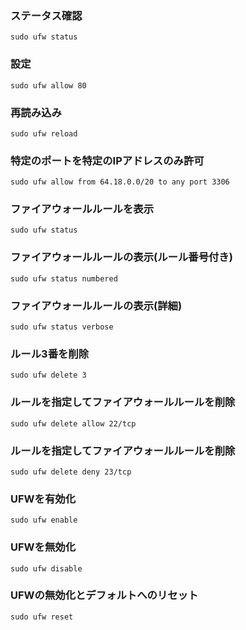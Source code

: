 ### ステータス確認
```
sudo ufw status
```

### 設定
```
sudo ufw allow 80
```

### 再読み込み
```
sudo ufw reload
```

### 特定のポートを特定のIPアドレスのみ許可
```
sudo ufw allow from 64.18.0.0/20 to any port 3306
```

### ファイアウォールルールを表示
```
sudo ufw status	
```

### ファイアウォールルールの表示(ルール番号付き)
```
sudo ufw status numbered
```

### ファイアウォールルールの表示(詳細)
```
sudo ufw status verbose	
```

### ルール3番を削除
```
sudo ufw delete 3
```

### ルールを指定してファイアウォールルールを削除
```
sudo ufw delete allow 22/tcp
```

### ルールを指定してファイアウォールルールを削除
```
sudo ufw delete deny 23/tcp
```

### UFWを有効化
```
sudo ufw enable	
```

### UFWを無効化
```
sudo ufw disable
```

### UFWの無効化とデフォルトへのリセット
```
sudo ufw reset
```

